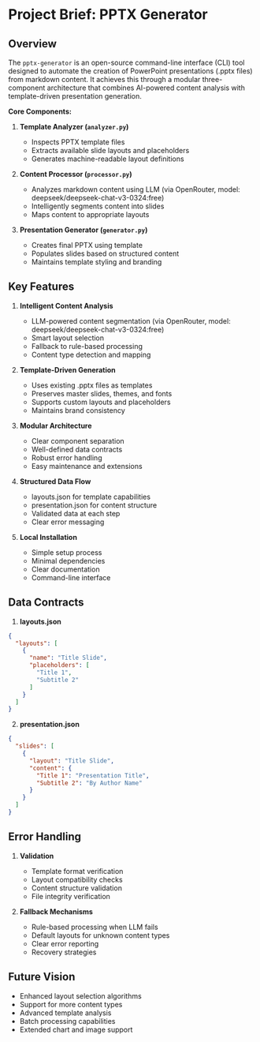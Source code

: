 # Project Brief: PPTX Generator

## Overview
The `pptx-generator` is an open-source command-line interface (CLI) tool designed to automate the creation of PowerPoint presentations (.pptx files) from markdown content. It achieves this through a modular three-component architecture that combines AI-powered content analysis with template-driven presentation generation.

**Core Components:**
1. **Template Analyzer (`analyzer.py`)**
   - Inspects PPTX template files
   - Extracts available slide layouts and placeholders
   - Generates machine-readable layout definitions

2. **Content Processor (`processor.py`)**
   - Analyzes markdown content using LLM (via OpenRouter, model: deepseek/deepseek-chat-v3-0324:free)
   - Intelligently segments content into slides
   - Maps content to appropriate layouts

3. **Presentation Generator (`generator.py`)**
   - Creates final PPTX using template
   - Populates slides based on structured content
   - Maintains template styling and branding

## Key Features

1. **Intelligent Content Analysis**
   - LLM-powered content segmentation (via OpenRouter, model: deepseek/deepseek-chat-v3-0324:free)
   - Smart layout selection
   - Fallback to rule-based processing
   - Content type detection and mapping

2. **Template-Driven Generation**
   - Uses existing .pptx files as templates
   - Preserves master slides, themes, and fonts
   - Supports custom layouts and placeholders
   - Maintains brand consistency

3. **Modular Architecture**
   - Clear component separation
   - Well-defined data contracts
   - Robust error handling
   - Easy maintenance and extensions

4. **Structured Data Flow**
   - layouts.json for template capabilities
   - presentation.json for content structure
   - Validated data at each step
   - Clear error messaging

5. **Local Installation**
   - Simple setup process
   - Minimal dependencies
   - Clear documentation
   - Command-line interface

## Data Contracts

1. **layouts.json**
```json
{
  "layouts": [
    {
      "name": "Title Slide",
      "placeholders": [
        "Title 1",
        "Subtitle 2"
      ]
    }
  ]
}
```

2. **presentation.json**
```json
{
  "slides": [
    {
      "layout": "Title Slide",
      "content": {
        "Title 1": "Presentation Title",
        "Subtitle 2": "By Author Name"
      }
    }
  ]
}
```

## Error Handling

1. **Validation**
   - Template format verification
   - Layout compatibility checks
   - Content structure validation
   - File integrity verification

2. **Fallback Mechanisms**
   - Rule-based processing when LLM fails
   - Default layouts for unknown content types
   - Clear error reporting
   - Recovery strategies

## Future Vision
- Enhanced layout selection algorithms
- Support for more content types
- Advanced template analysis
- Batch processing capabilities
- Extended chart and image support

